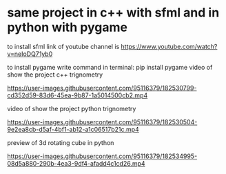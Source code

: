 # same project in c++ with sfml  and  in python with pygame  
to install sfml link of youtube channel is
https://www.youtube.com/watch?v=neIoDQ71yb0


to install pygame write command in terminal: pip install pygame
video of show the project c++ trignometry





https://user-images.githubusercontent.com/95116379/182530799-cd352d59-83d6-45ea-9b87-1a5014500cb2.mp4




video of show the project python trignometry




https://user-images.githubusercontent.com/95116379/182530504-9e2ea8cb-d5af-4bf1-ab12-a1c06517b21c.mp4

preview of 3d rotating cube in python

https://user-images.githubusercontent.com/95116379/182534995-08d5a880-290b-4ea3-9df4-afadd4c1cd26.mp4


